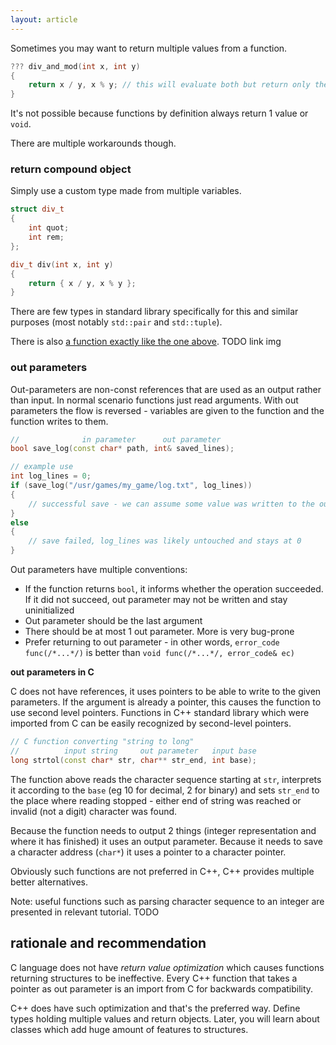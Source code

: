 ```yaml
---
layout: article
---
```


Sometimes you may want to return multiple values from a function.

```c++
??? div_and_mod(int x, int y)
{
    return x / y, x % y; // this will evaluate both but return only the value of second expression
}
```

It's not possible because functions by definition always return 1 value or `void`.

There are multiple workarounds though.

### return compound object

Simply use a custom type made from multiple variables.

```c++
struct div_t
{
    int quot;
    int rem;
};

div_t div(int x, int y)
{
    return { x / y, x % y };
}
```

There are few types in standard library specifically for this and similar purposes (most notably `std::pair` and `std::tuple`).

There is also [a function exactly like the one above](https://en.cppreference.com/w/cpp/numeric/math/div). TODO link img

### out parameters

Out-parameters are non-const references that are used as an output rather than input. In normal scenario functions just read arguments. With out parameters the flow is reversed - variables are given to the function and the function writes to them.

```c++
//              in parameter      out parameter
bool save_log(const char* path, int& saved_lines);

// example use
int log_lines = 0;
if (save_log("/usr/games/my_game/log.txt", log_lines))
{
    // successful save - we can assume some value was written to the out parameter
}
else
{
    // save failed, log_lines was likely untouched and stays at 0
}
```

Out parameters have multiple conventions:

- If the function returns `bool`, it informs whether the operation succeeded. If it did not succeed, out parameter may not be written and stay uninitialized
- Out parameter should be the last argument
- There should be at most 1 out parameter. More is very bug-prone
- Prefer returning to out parameter - in other words, `error_code func(/*...*/)` is better than `void func(/*...*/, error_code& ec)`

**out parameters in C**

C does not have references, it uses pointers to be able to write to the given parameters. If the argument is already a pointer, this causes the function to use second level pointers. Functions in C++ standard library which were imported from C can be easily recognized by second-level pointers.

```c++
// C function converting "string to long"
//          input string     out parameter   input base
long strtol(const char* str, char** str_end, int base);
```

The function above reads the character sequence starting at `str`, interprets it according to the `base` (eg 10 for decimal, 2 for binary) and sets `str_end` to the place where reading stopped - either end of string was reached or invalid (not a digit) character was found.

Because the function needs to output 2 things (integer representation and where it has finished) it uses an output parameter. Because it needs to save a character address (`char*`) it uses a pointer to a character pointer.

Obviously such functions are not preferred in C++, C++ provides multiple better alternatives.

Note: useful functions such as parsing character sequence to an integer are presented in relevant tutorial. TODO

## rationale and recommendation

C language does not have *return value optimization* which causes functions returning structures to be ineffective. Every C++ function that takes a pointer as out parameter is an import from C for backwards compatibility.

C++ does have such optimization and that's the preferred way. Define types holding multiple values and return objects. Later, you will learn about classes which add huge amount of features to structures.
